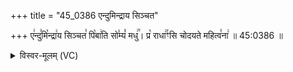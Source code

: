 +++
title = "45_0386 एन्दुमिन्द्राय सिञ्चत"

+++
ए꣢न्दु꣣मि꣡न्द्रा꣢य सिञ्चत꣣ पि꣡बा꣢ति सो꣣म्यं꣡ मधु꣢꣯। प्र꣡ राधा꣢꣯ꣳसि चोदयते महित्व꣣ना꣢ ॥ 45:0386 ॥

<details><summary>विस्वर-मूलम् (VC)</summary>

एन्दुमिन्द्राय सिञ्चत पिबाति सोम्यं मधु । प्र राधाꣳसि चोदयते महित्वना ॥३८६॥
</details>